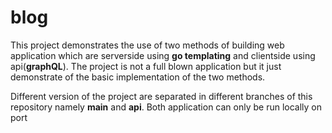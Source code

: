 # blog

This project demonstrates the use of two methods of building web application which are serverside using __go templating__ and clientside using api(__graphQL__). The project is not a full blown application but it just demonstrate of the basic implementation of the two methods.

Different version of the project are separated in different branches of this repository namely __main__ and __api__. Both application can only be run locally on port 


